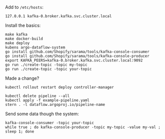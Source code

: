 Add to `/etc/hosts`:

```
127.0.0.1 kafka-0.broker.kafka.svc.cluster.local
```

Install the basics:

```
make kafka
make docker-build
make deploy
kubens argo-dataflow-system
go install github.com/Shopify/sarama/tools/kafka-console-consumer
go install github.com/Shopify/sarama/tools/kafka-console-producer
export KAFKA_PEERS=kafka-0.broker.kafka.svc.cluster.local:9092
go run ./create-topic -topic my-topic
go run ./create-topic -topic your-topic
```

Made a change?

```
kubectl rollout restart deploy controller-manager
```

```
kubectl delete pipeline --all
kubectl apply -f example-pipeline.yaml
stern . -l dataflow.argoproj.io/pipeline-name
```

Send some data though the system:

```
kafka-console-consumer -topic your-topic
while true ; do kafka-console-producer -topic my-topic -value my-val ; sleep 1; done
```